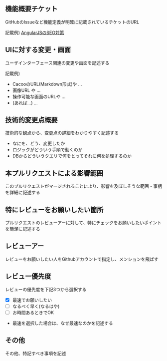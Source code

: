 ## 機能概要チケット
GitHubのIssueなど機能定義が明確に記載されているチケットのURL

記載例)
[AngularJSのSEO対策](URL)

## UIに対する変更・画面
ユーザインターフェース関連の変更や画面を記述する

記載例)
* CacooのURL(Markdown形式)や ...
* 画像URL や ...
* 操作可能な画面のURLや ...
* (あれば...) ...

## 技術的変更点概要
技術的な観点から、変更点の詳細をわかりやすく記述する

* なにを、どう、変更したか
* ロジックがどういう手順で動くのか
* DBからどういうクエリで何をとってそれに何を処理するのか

## 本プルリクエストによる影響範囲
このプルリクエストがマージされることにより、影響を及ぼしそうな範囲・事柄を詳細に記述する

## 特にレビューをお願いしたい箇所
プルリクエストのレビューアーに対して、特にチェックをお願いしたいポイントを簡潔に記述する

## レビューアー
レビューをお願いしたい人をGithubアカウントで指定し、メンションを飛ばす

## レビュー優先度
レビューの優先度を下記3つから選択する

* [x] 最速でお願いしたい
* [ ] なるべく早く(なるはや)
* [ ] お時間あるときでOK

* 最速を選択した場合は、なぜ最速なのかを記述する

## その他
その他、特記すべき事項を記述

